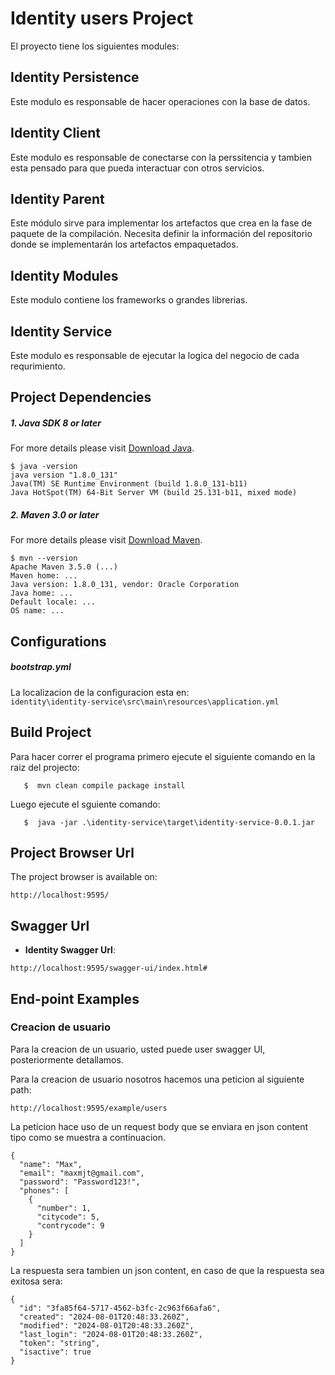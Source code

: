 # Identity users Project
El proyecto tiene los siguientes modules:

## Identity Persistence
Este modulo es responsable de hacer operaciones con la base de datos.

## Identity Client
Este modulo es responsable de conectarse con la perssitencia y tambien esta pensado para que pueda interactuar con otros servicios.

## Identity Parent
Este módulo sirve para implementar los artefactos que crea en la fase de paquete de la compilación.
Necesita definir la información del repositorio donde se implementarán los artefactos empaquetados.

## Identity Modules
Este modulo contiene los frameworks o grandes librerias.

## Identity Service
Este modulo es responsable de ejecutar la logica del negocio de cada requrimiento.

## Project Dependencies

##### 1.  Java SDK 8 or later
For more details please visit [Download Java](http://www.oracle.com/technetwork/java/javase/downloads/jdk10-downloads-4416644.html).
```shell
$ java -version
java version "1.8.0_131"
Java(TM) SE Runtime Environment (build 1.8.0_131-b11)
Java HotSpot(TM) 64-Bit Server VM (build 25.131-b11, mixed mode)
```

##### 2.  Maven 3.0 or later
For more details please visit [Download Maven](http://maven.apache.org/download.cgi).
```shell
$ mvn --version
Apache Maven 3.5.0 (...)
Maven home: ...
Java version: 1.8.0_131, vendor: Oracle Corporation
Java home: ...
Default locale: ...
OS name: ...
```

## Configurations

##### bootstrap.yml
La localizacion de la configuracion esta en:  
`identity\identity-service\src\main\resources\application.yml`

## Build Project

Para hacer correr el programa primero ejecute el siguiente comando en la raiz del projecto:

```
   $  mvn clean compile package install
   ```

Luego ejecute el sguiente comando:

```
   $  java -jar .\identity-service\target\identity-service-0.0.1.jar 
   ```

## Project Browser Url
The project browser is available on:

```
http://localhost:9595/
```

## Swagger Url

+ __Identity Swagger Url__: 

```
http://localhost:9595/swagger-ui/index.html#
```

## End-point Examples

### Creacion de usuario

Para la creacion de un usuario, usted puede user swagger UI, posteriormente detallamos.

Para la creacion de usuario nosotros hacemos una peticion al siguiente path:

```
http://localhost:9595/example/users
```

La peticion hace uso de un request body que se enviara en json content tipo como se muestra a continuacion.

~~~~{.json}
{
  "name": "Max",
  "email": "maxmjt@gmail.com",
  "password": "Password123!",
  "phones": [
    {
      "number": 1,
      "citycode": 5,
      "contrycode": 9
    }
  ]
}
~~~~

La respuesta sera tambien un json content, en caso de que la respuesta sea exitosa sera: 

~~~~{.json}
{
  "id": "3fa85f64-5717-4562-b3fc-2c963f66afa6",
  "created": "2024-08-01T20:48:33.260Z",
  "modified": "2024-08-01T20:48:33.260Z",
  "last_login": "2024-08-01T20:48:33.260Z",
  "token": "string",
  "isactive": true
}
~~~~

